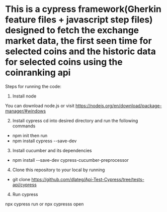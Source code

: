 # This is a cypress framework(Gherkin feature files + javascript step files) designed to fetch the exchange market data, the first seen time for selected coins and the historic data for selected coins using the coinranking api


Steps for running the code:
1. Install node 

You can download node.js or visit https://nodejs.org/en/download/package-manager/#windows 

2. Install cypress
cd into desired directory and run the following commands 
- npm init then run
- npm install cypress --save-dev

3. Install cucumber and its dependencies

 - npm install --save-dev cypress-cucumber-preprocessor

4. Clone this repository to your local by running 
- git clone https://github.com/dlateg/Api-Test-Cypress/tree/tests-api/cypress


4. Run cypress

npx cypress run or 
npx cypresss open
